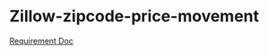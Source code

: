 # Zillow-zipcode-price-movement

[Requirement Doc](https://docs.google.com/document/d/10IY_HhKCxNUdn1OrEqBEHHV8qT4q46S_WcZvIkx3194/edit)
